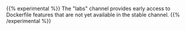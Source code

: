 ---
---

{{% experimental %}}
The "labs" channel provides early access to Dockerfile features that are not
yet available in the stable channel.
{{% /experimental %}}
